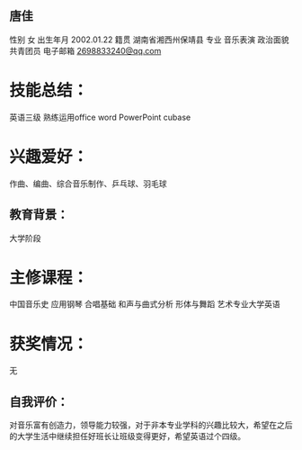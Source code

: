## 唐佳
性别 女  出生年月 2002.01.22  籍贯 湖南省湘西州保靖县
专业 音乐表演  政治面貌 共青团员  电子邮箱 2698833240@qq.com
# 技能总结：
英语三级 熟练运用office word PowerPoint cubase
# 兴趣爱好：
作曲、编曲、综合音乐制作、乒乓球、羽毛球
## 教育背景：
大学阶段
# 主修课程：
中国音乐史 应用钢琴 合唱基础 和声与曲式分析 形体与舞蹈 艺术专业大学英语
# 获奖情况：
无
## 自我评价：
对音乐富有创造力，领导能力较强，对于非本专业学科的兴趣比较大，希望在之后的大学生活中继续担任好班长让班级变得更好，希望英语过个四级。
